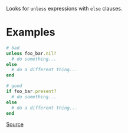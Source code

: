 
Looks for `unless` expressions with `else` clauses.

# Examples

```ruby
# bad
unless foo_bar.nil?
  # do something...
else
  # do a different thing...
end

# good
if foo_bar.present?
  # do something...
else
  # do a different thing...
end
```

[Source](http://www.rubydoc.info/gems/rubocop/RuboCop/Cop/Style/UnlessElse)